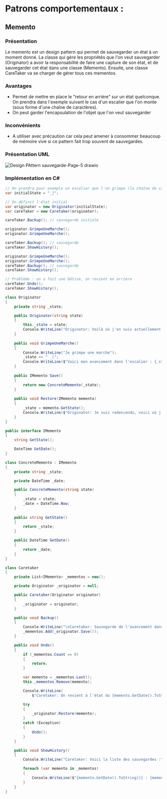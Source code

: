 # Patrons comportementaux :

## Memento

### Présentation
Le memento est un design pattern qui permet de sauvegarder un état à un moment donné. La classe qui gère les propriétés que l'on veut sauvegarder (Originator) a avoir la responsabilité de faire une capture de son état, et de sauvegarder cet état dans une classe (Memento). Ensuite, une classe CareTaker va se charger de gérer tous ces mementos.

### Avantages
* Permet de mettre en place le "retour en arrière" sur un état quelconque. On prendra dans l'exemple suivant le cas d'un escalier que l'on monte (sous forme d'une chaîne de caractères).
* On peut garder l'encapsulation de l'objet que l'on veut sauvegarder

### Inconvénients
* A utiliser avec précaution car cela peut amener à consommer beaucoup de mémoire vive si ce pattern fait trop souvent de sauvegardes.

### Présentation UML
![Design PAttern sauvegarde-Page-5 drawio](https://github.com/Enfyyys/DP-Groupe1/assets/105907677/8c79a615-8046-43ea-be9a-49f8fed4f6c1)


### Implémentation en C#

```C#
// On prendra pour exemple un escalier que l'on grimpe (la chaîne de caractère s'allonge)
var initialState = "_|";

// On définit l'état initial
var originator = new Originator(initialState);
var careTaker = new Caretaker(originator);

careTaker.Backup(); // sauvegarde initiale

originator.GrimpeUneMarche();
originator.GrimpeUneMarche();

careTaker.Backup(); // sauvegarde
careTaker.ShowHistory();

originator.GrimpeUneMarche();
originator.GrimpeUneMarche();
careTaker.Backup(); // sauvegarde
careTaker.ShowHistory();

// Problème : on a fait une bêtise, on revient en arrière
careTaker.Undo();
careTaker.ShowHistory();

class Originator
{
    private string _state;

    public Originator(string state)
    {
        this._state = state;
        Console.WriteLine("Originator: Voilà où j'en suis actuellement : " + state);
    }
    
    public void GrimpeUneMarche()
    {
        Console.WriteLine("Je grimpe une marche");
        _state += " _|";
        Console.WriteLine($"Voici mon avancement dans l'escalier : {_state}");
    }
    
    public IMemento Save()
    {
        return new ConcreteMemento(_state);
    }
    
    public void Restore(IMemento memento)
    {
        _state = memento.GetState();
        Console.WriteLine($"Originator: Je suis redescendu, voici où j'en suis : {_state}");
    }
}

public interface IMemento
{
    string GetState();

    DateTime GetDate();
}

class ConcreteMemento : IMemento
{
    private string _state;

    private DateTime _date;

    public ConcreteMemento(string state)
    {
        _state = state;
        _date = DateTime.Now;
    }
    
    public string GetState()
    {
        return _state;
    }

    public DateTime GetDate()
    {
        return _date;
    }
}

class Caretaker
{
    private List<IMemento> _mementos = new();

    private Originator _originator = null;

    public Caretaker(Originator originator)
    {
        _originator = originator;
    }

    public void Backup()
    {
        Console.WriteLine("\nCaretaker: Sauvegarde de l'avancement dans l'escalier");
        _mementos.Add(_originator.Save());
    }

    public void Undo()
    {
        if (_mementos.Count == 0)
        {
            return;
        }

        var memento = _mementos.Last();
        this._mementos.Remove(memento);

        Console.WriteLine(
            $"Caretaker: On revient à l'état du {memento.GetDate().ToString()}. L'état était : {memento.GetState()} ");

        try
        {
            _originator.Restore(memento);
        }
        catch (Exception)
        {
            Undo();
        }
    }

    public void ShowHistory()
    {
        Console.WriteLine("Caretaker: Voici la liste des sauvegardes :");

        foreach (var memento in _mementos)
        {
            Console.WriteLine($"{memento.GetDate().ToString()} : {memento.GetState()}");
        }
    }
}
```
